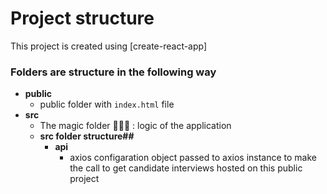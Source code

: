 # Project structure

This project is created using [create-react-app]

### Folders are structure in the following way

- **public**
  - public folder with `index.html` file
- **src**
  - The magic folder 🧙🏾‍♂️ : logic of the application
  - **src folder structure##**
    - **api**
      - axios configaration object passed to axios instance to make the call to get candidate interviews hosted on this public project
